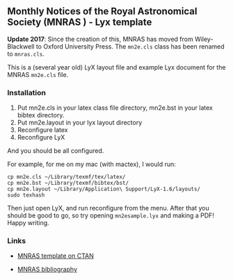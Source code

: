 ## Monthly Notices of the Royal Astronomical Society (MNRAS ) - Lyx template

**Update 2017**: Since the creation of this, MNRAS has moved from Wiley-Blackwell to Oxford University Press. The `mn2e.cls` class has been renamed to `mnras.cls`.

This is a (several year old) LyX layout file and example Lyx document for the MNRAS `mn2e.cls` file. 

### Installation

1. Put mn2e.cls in your latex class file directory, mn2e.bst in your latex bibtex directory. 
2. Put mn2e.layout in your lyx layout directory
3. Reconfigure latex 
4. Reconfigure LyX

And you should be all configured.

For example, for me on my mac (with mactex), I would run:

```
cp mn2e.cls ~/Library/texmf/tex/latex/
cp mn2e.bst ~/Library/texmf/bibtex/bst/
cp mn2e.layout ~/Library/Application\ Support/LyX-1.6/layouts/
sudo texhash
```

Then just open LyX, and run reconfigure from the menu. After that you should be good to go, so try opening `mn2esample.lyx` and making a PDF! Happy writing.

### Links

* [MNRAS template on CTAN](http://www.ctan.org/tex-archive/macros/latex/contrib/mnras)

* [MNRAS bibliography](https://github.com/timj/mn2e-bst)

